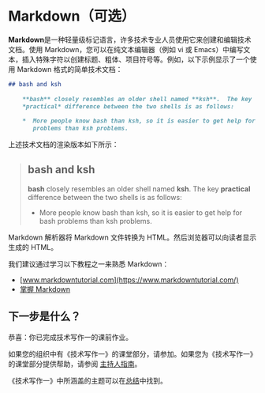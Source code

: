 # Markdown（可选）

**Markdown**是一种轻量级标记语言，许多技术专业人员使用它来创建和编辑技术文档。使用 Markdown，您可以在纯文本编辑器（例如 vi 或 Emacs）中编写文本，插入特殊字符以创建标题、粗体、项目符号等。例如，以下示例显示了一个使用 Markdown 格式的简单技术文档：

```markdown
## bash and ksh
    
    **bash** closely resembles an older shell named **ksh**.  The key
    *practical* difference between the two shells is as follows:
    
    *  More people know bash than ksh, so it is easier to get help for bash
       problems than ksh problems. 
```

上述技术文档的渲染版本如下所示：

> ## bash and ksh
> **bash** closely resembles an older shell named **ksh**. The key **practical** difference between the two shells is as follows:
>
> * More people know bash than ksh, so it is easier to get help for bash problems than ksh problems.

Markdown 解析器将 Markdown 文件转换为 HTML。然后浏览器可以向读者显示生成的 HTML。

我们建议通过学习以下教程之一来熟悉 Markdown：

* [www.markdowntutorial.com](https://www.markdowntutorial.com/)
* [掌握 Markdown](https://guides.github.com/features/mastering-markdown/)

## 下一步是什么？

恭喜：你已完成技术写作一的课前作业。

如果您的组织中有《技术写作一》的课堂部分，请参加。如果您为《技术写作一》的课堂部分提供帮助，请参阅 [主持人指南](/for-instructors/one/instructors-guide)。


《技术写作一》中所涵盖的主题可以在[总结](/tech-writing/one/summary)中找到。